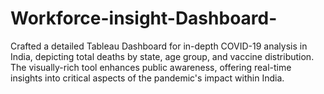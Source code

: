 # Workforce-insight-Dashboard-
 Crafted a detailed Tableau Dashboard for in-depth COVID-19 analysis in India, depicting total deaths by state, age group, and vaccine distribution. The visually-rich tool enhances public awareness, offering real-time insights into critical aspects of the pandemic's impact within India.
